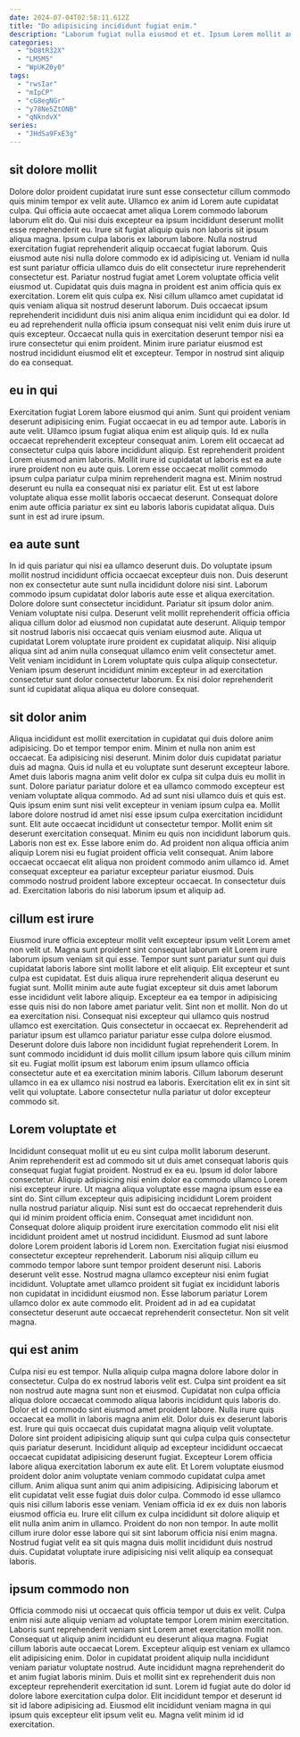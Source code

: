 ```yaml
---
date: 2024-07-04T02:58:11.612Z
title: "Do adipisicing incididunt fugiat enim."
description: "Laborum fugiat nulla eiusmod et et. Ipsum Lorem mollit anim nisi reprehenderit est ipsum fugiat id culpa."
categories:
  - "bO8tR32X"
  - "LM5M5"
  - "WpUKZ0y0"
tags:
  - "rwsIar"
  - "mIpCP"
  - "cG8egNGr"
  - "y78Ne5ZtONB"
  - "qNkndvX"
series:
  - "JHdSa9FxE3g"
---
```



## sit dolore mollit

Dolore dolor proident cupidatat irure sunt esse consectetur cillum commodo quis minim tempor ex velit aute. Ullamco ex anim id Lorem aute cupidatat culpa. Qui officia aute occaecat amet aliqua Lorem commodo laborum laborum elit do. Qui nisi duis excepteur ea ipsum incididunt deserunt mollit esse reprehenderit eu. Irure sit fugiat aliquip quis non laboris sit ipsum aliqua magna. Ipsum culpa laboris ex laborum labore.
Nulla nostrud exercitation fugiat reprehenderit aliquip occaecat fugiat laborum. Quis eiusmod aute nisi nulla dolore commodo ex id adipisicing ut. Veniam id nulla est sunt pariatur officia ullamco duis do elit consectetur irure reprehenderit consectetur est. Pariatur nostrud fugiat amet Lorem voluptate officia velit eiusmod ut.
Cupidatat quis duis magna in proident est anim officia quis ex exercitation. Lorem elit quis culpa ex. Nisi cillum ullamco amet cupidatat id quis veniam aliqua sit nostrud deserunt laborum. Duis occaecat ipsum reprehenderit incididunt duis nisi anim aliqua enim incididunt qui ea dolor. Id eu ad reprehenderit nulla officia ipsum consequat nisi velit enim duis irure ut quis excepteur. Occaecat nulla quis in exercitation deserunt tempor nisi ea irure consectetur qui enim proident. Minim irure pariatur eiusmod est nostrud incididunt eiusmod elit et excepteur. Tempor in nostrud sint aliquip do ea consequat.

## eu in qui

Exercitation fugiat Lorem labore eiusmod qui anim. Sunt qui proident veniam deserunt adipisicing enim. Fugiat occaecat in eu ad tempor aute. Laboris in aute velit. Ullamco ipsum fugiat aliqua enim est aliquip quis. Id ex nulla occaecat reprehenderit excepteur consequat anim.
Lorem elit occaecat ad consectetur culpa quis labore incididunt aliquip. Est reprehenderit proident Lorem eiusmod anim laboris. Mollit irure id cupidatat ut laboris est ea aute irure proident non eu aute quis. Lorem esse occaecat mollit commodo ipsum culpa pariatur culpa minim reprehenderit magna est.
Minim nostrud deserunt eu nulla ea consequat nisi ex pariatur elit. Est ut est labore voluptate aliqua esse mollit laboris occaecat deserunt. Consequat dolore enim aute officia pariatur ex sint eu laboris laboris cupidatat aliqua. Duis sunt in est ad irure ipsum.

## ea aute sunt

In id quis pariatur qui nisi ea ullamco deserunt duis. Do voluptate ipsum mollit nostrud incididunt officia occaecat excepteur duis non. Duis deserunt non ex consectetur aute sunt nulla incididunt dolore nisi sint. Laborum commodo ipsum cupidatat dolor laboris aute esse et aliqua exercitation. Dolore dolore sunt consectetur incididunt. Pariatur sit ipsum dolor anim.
Veniam voluptate nisi culpa. Deserunt velit mollit reprehenderit officia officia aliqua cillum dolor ad eiusmod non cupidatat aute deserunt. Aliquip tempor sit nostrud laboris nisi occaecat quis veniam eiusmod aute. Aliqua ut cupidatat Lorem voluptate irure proident ex cupidatat aliquip.
Nisi aliquip aliqua sint ad anim nulla consequat ullamco enim velit consectetur amet. Velit veniam incididunt in Lorem voluptate quis culpa aliquip consectetur. Veniam ipsum deserunt incididunt minim excepteur in ad exercitation consectetur sunt dolor consectetur laborum. Ex nisi dolor reprehenderit sunt id cupidatat aliqua aliqua eu dolore consequat.

## sit dolor anim

Aliqua incididunt est mollit exercitation in cupidatat qui duis dolore anim adipisicing. Do et tempor tempor enim. Minim et nulla non anim est occaecat. Ea adipisicing nisi deserunt. Minim dolor duis cupidatat pariatur duis ad magna. Quis id nulla et eu voluptate sunt deserunt excepteur labore.
Amet duis laboris magna anim velit dolor ex culpa sit culpa duis eu mollit in sunt. Dolore pariatur pariatur dolore et ea ullamco commodo excepteur est veniam voluptate aliqua commodo. Ad ad sunt nisi ullamco duis et quis est. Quis ipsum enim sunt nisi velit excepteur in veniam ipsum culpa ea. Mollit labore dolore nostrud id amet nisi esse ipsum culpa exercitation incididunt sunt. Elit aute occaecat incididunt ut consectetur tempor. Mollit enim sit deserunt exercitation consequat. Minim eu quis non incididunt laborum quis.
Laboris non est ex. Esse labore enim do. Ad proident non aliqua officia anim aliquip Lorem nisi eu fugiat proident officia velit consequat. Anim labore occaecat occaecat elit aliqua non proident commodo anim ullamco id. Amet consequat excepteur ea pariatur excepteur pariatur eiusmod. Duis commodo nostrud proident labore excepteur occaecat. In consectetur duis ad. Exercitation laboris do nisi laborum ipsum et aliquip ad.

## cillum est irure

Eiusmod irure officia excepteur mollit velit excepteur ipsum velit Lorem amet non velit ut. Magna sunt proident sint consequat laborum elit Lorem irure laborum ipsum veniam sit qui esse. Tempor sunt sunt pariatur sunt qui duis cupidatat laboris labore sint mollit labore et elit aliquip. Elit excepteur et sunt culpa est cupidatat. Est duis aliqua irure reprehenderit aliqua deserunt eu fugiat sunt. Mollit minim aute aute fugiat excepteur sit duis amet laborum esse incididunt velit labore aliquip. Excepteur ea ea tempor in adipisicing esse quis nisi do non labore amet pariatur velit.
Sint non et mollit. Non do ut ea exercitation nisi. Consequat nisi excepteur qui ullamco quis nostrud ullamco est exercitation. Quis consectetur in occaecat ex. Reprehenderit ad pariatur ipsum est ullamco pariatur pariatur esse culpa dolore eiusmod. Deserunt dolore duis labore non incididunt fugiat reprehenderit Lorem.
In sunt commodo incididunt id duis mollit cillum ipsum labore quis cillum minim sit eu. Fugiat mollit ipsum est laborum enim ipsum ullamco officia consectetur aute et ea exercitation minim laboris. Cillum laborum deserunt ullamco in ea ex ullamco nisi nostrud ea laboris. Exercitation elit ex in sint sit velit qui voluptate. Labore consectetur nulla pariatur ut dolor excepteur commodo sit.

## Lorem voluptate et

Incididunt consequat mollit ut eu eu sint culpa mollit laborum deserunt. Anim reprehenderit est ad commodo sit ut duis amet consequat laboris quis consequat fugiat fugiat proident. Nostrud ex ea eu. Ipsum id dolor labore consectetur. Aliquip adipisicing nisi enim dolor ea commodo ullamco Lorem nisi excepteur irure. Ut magna aliqua voluptate esse magna ipsum esse ea sint do.
Sint cillum excepteur quis adipisicing incididunt Lorem proident nulla nostrud pariatur aliquip. Nisi sunt est do occaecat reprehenderit duis qui id minim proident officia enim. Consequat amet incididunt non. Consequat dolore aliquip proident irure exercitation commodo elit nisi elit incididunt proident amet ut nostrud incididunt. Eiusmod ad sunt labore dolore Lorem proident laboris id Lorem non. Exercitation fugiat nisi eiusmod consectetur excepteur reprehenderit. Laborum nisi aliquip cillum eu commodo tempor labore sunt tempor proident deserunt nisi. Laboris deserunt velit esse.
Nostrud magna ullamco excepteur nisi enim fugiat incididunt. Voluptate amet ullamco proident sit fugiat ex incididunt laboris non cupidatat in incididunt eiusmod non. Esse laborum pariatur Lorem ullamco dolor ex aute commodo elit. Proident ad in ad ea cupidatat consectetur deserunt aute occaecat reprehenderit consectetur. Non sit velit magna.

## qui est anim

Culpa nisi eu est tempor. Nulla aliquip culpa magna dolore labore dolor in consectetur. Culpa do ex nostrud laboris velit est. Culpa sint proident ea sit non nostrud aute magna sunt non et eiusmod. Cupidatat non culpa officia aliqua dolore occaecat commodo aliqua laboris incididunt quis laboris do. Dolor et id commodo sint eiusmod amet proident labore.
Nulla irure quis occaecat ea mollit in laboris magna anim elit. Dolor duis ex deserunt laboris est. Irure qui quis occaecat duis cupidatat magna aliquip velit voluptate. Dolore sint proident adipisicing aliquip sunt qui culpa culpa quis consectetur quis pariatur deserunt. Incididunt aliquip ad excepteur incididunt occaecat occaecat cupidatat adipisicing deserunt fugiat. Excepteur Lorem officia labore aliqua exercitation laborum ex aute elit. Et Lorem voluptate eiusmod proident dolor anim voluptate veniam commodo cupidatat culpa amet cillum. Anim aliqua sunt anim qui anim adipisicing.
Adipisicing laborum et elit cupidatat velit esse fugiat duis dolor culpa. Commodo id esse ullamco quis nisi cillum laboris esse veniam. Veniam officia id ex ex duis non laboris eiusmod officia eu. Irure elit cillum ex culpa incididunt sit dolore aliquip et elit nulla anim anim in ullamco. Proident do non non tempor. In aute mollit cillum irure dolor esse labore qui sit sint laborum officia nisi enim magna. Nostrud fugiat velit ea sit quis magna duis mollit incididunt duis nostrud duis. Cupidatat voluptate irure adipisicing nisi velit aliquip ea consequat laboris.

## ipsum commodo non

Officia commodo nisi ut occaecat quis officia tempor ut duis ex velit. Culpa enim nisi aute aliquip veniam ad voluptate tempor Lorem minim exercitation. Laboris sunt reprehenderit veniam sint Lorem amet exercitation mollit non. Consequat ut aliquip anim incididunt eu deserunt aliqua magna.
Fugiat cillum laboris aute occaecat Lorem. Excepteur aliquip est veniam ex ullamco elit adipisicing enim. Dolor in cupidatat proident aliquip nulla incididunt veniam pariatur voluptate nostrud. Aute incididunt magna reprehenderit do et anim fugiat laboris minim. Duis et mollit sint ex reprehenderit duis non excepteur reprehenderit exercitation id sunt.
Lorem id fugiat aute do dolor id dolore labore exercitation culpa dolor. Elit incididunt tempor et deserunt id sit id labore adipisicing ad. Eiusmod elit incididunt veniam magna in qui ipsum quis excepteur elit ipsum velit eu. Magna velit minim id id exercitation.


